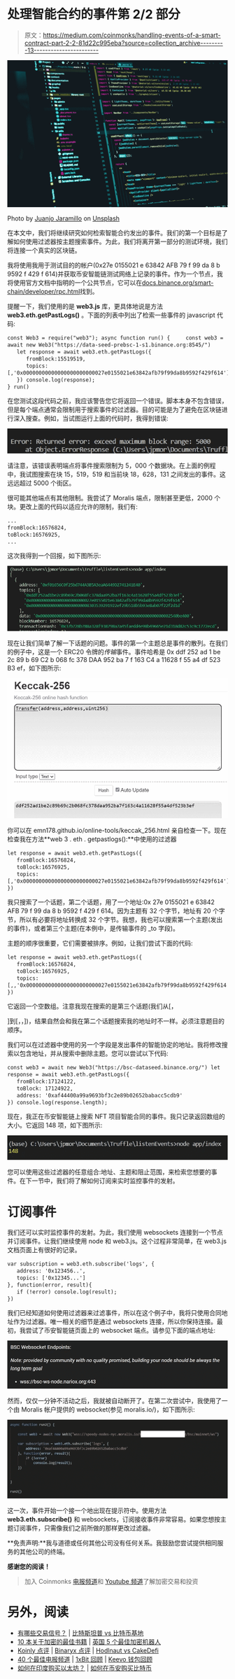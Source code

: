 # 处理智能合约的事件第 2/2 部分

> 原文：<https://medium.com/coinmonks/handling-events-of-a-smart-contract-part-2-2-81d22c995eba?source=collection_archive---------13----------------------->

![](img/0afd2affe73487931c9ae687b9136a81.png)

Photo by [Juanjo Jaramillo](https://unsplash.com/@juanjodev02?utm_source=unsplash&utm_medium=referral&utm_content=creditCopyText) on [Unsplash](https://unsplash.com/s/photos/programming?utm_source=unsplash&utm_medium=referral&utm_content=creditCopyText)

在本文中，我们将继续研究如何检索智能合约发出的事件。我们的第一个目标是了解如何使用过滤器按主题搜索事件。为此，我们将离开第一部分的测试环境，我们将连接一个真实的区块链。

我将使用我用于测试目的的帐户(0x27e 0155021 e 63842 AFB 79 f 99 da 8 b 9592 f 429 f 614)并获取币安智能链测试网络上记录的事件。作为一个节点，我将使用官方文档中指明的一个公共节点，它可以在[docs.binance.org/smart-chain/developer/rpc.html](http://docs.binance.org/smart-chain/developer/rpc.html)找到。

提醒一下，我们使用的是 **web3.js** 库，更具体地说是方法 **web3.eth.getPastLogs()** 。下面的列表中列出了检索一些事件的 javascript 代码:

```
const Web3 = require("web3"); async function run() {     const web3 = await new Web3("https://data-seed-prebsc-1-s1.binance.org:8545/")         
   let response = await web3.eth.getPastLogs({
      fromBlock:15519519,       
      topics:  [,'0x00000000000000000000000027e0155021e63842afb79f99da8b9592f429f614']    
   }) console.log(response);  
} run()
```

在您测试这段代码之前，我应该警告您它将返回一个错误。脚本本身不包含错误，但是每个端点通常会限制用于搜索事件的过滤器。目的可能是为了避免在区块链进行深入搜查。例如，当试图运行上面的代码时，我得到错误:

![](img/dac82a080bcd129dac172ef51cff0e13.png)

请注意，该错误表明端点将事件搜索限制为 5，000 个数据块。在上面的例程中，我试图搜索在块 15，519，519 和当前块 18，628，131 之间发出的事件。这远远超过 5000 个街区。

很可能其他端点有其他限制。我尝试了 Moralis 端点，限制甚至更低，2000 个块。更改上面的代码以适应允许的限制，我们有:

```
...
fromBlock:16576824,    
toBlock:16576925,
...
```

这次我得到一个回报，如下图所示:

![](img/5af170448800f9d4152dd0e0d1ca210e.png)

现在让我们简单了解一下话题的问题。事件的第一个主题总是事件的散列。在我们的例子中，这是一个 ERC20 令牌的*传输*事件。事件哈希是 0x ddf 252 ad 1 be 2c 89 b 69 C2 b 068 fc 378 DAA 952 ba 7 f 163 C4 a 11628 f 55 a4 df 523 B3 ef，如下图所示:

![](img/d7ea8bdc34516e7d5ce5a4b5e7f89b99.png)

你可以在 emn178.github.io/online-tools/keccak_256.html 亲自检查一下。现在检查我在方法**web 3 . eth . getpastlogs():**中使用的过滤器

```
let response = await web3.eth.getPastLogs({    
   fromBlock:16576824,    
   toBlock:16576925,    
   topics:[,'0x00000000000000000000000027e0155021e63842afb79f99da8b9592f429f614'] 
})
```

我只搜索了一个话题，第二个话题，用了一个地址:0x 27e 0155021 e 63842 AFB 79 f 99 da 8 b 9592 f 429 f 614。因为主题有 32 个字节，地址有 20 个字节，所以有必要将地址转换成 32 个字节。我想，我也可以搜索第一个主题(发出的事件)，或者第三个主题(在本例中，是传输事件的 _to 字段)。

主题的顺序很重要，它们需要被排序。例如，让我们尝试下面的代码:

```
let response = await web3.eth.getPastLogs({    
   fromBlock:16576824,    
   toBlock:16576925,    
   topics:[,,'0x00000000000000000000000027e0155021e63842afb79f99da8b9592f429f614'] 
})
```

它返回一个空数组。注意我现在搜索的是第三个话题(我们从[，

]到[，，])，结果自然会和我在第二个话题搜索我的地址时不一样。必须注意题目的顺序。

我们可以在过滤器中使用的另一个字段是发出事件的智能协定的地址。我将修改搜索以包含地址，并从搜索中删除主题。您可以尝试以下代码:

```
const web3 = await new Web3("https://bsc-dataseed.binance.org/") let response = await web3.eth.getPastLogs({    
   fromBlock:17124122,    
   toBlock: 17124922,    
   address: '0xaf44400a99a9693bf3c2e89b02652babacc5cdb9' 
}) console.log(response.length);
```

现在，我正在币安智能链上搜索 NFT 项目智能合同的事件。我只记录返回数组的大小。它返回 148 项，如下图所示:

![](img/ced37645968208b6ab05df10e3599cc5.png)

您可以使用这些过滤器的任意组合:地址、主题和阻止范围，来检索您想要的事件。在下一节中，我们将了解如何订阅来实时监控事件的发射。

# 订阅事件

我们还可以实时监控事件的发射。为此，我们使用 websockets 连接到一个节点并订阅事件。让我们继续使用 node 和 web3.js。这个过程非常简单，在 web3.js 文档页面上有很好的记录。

```
var subscription = web3.eth.subscribe('logs', {     
   address: '0x123456..',     
   topics: ['0x12345...'] 
}, function(error, result){     
   if (!error) console.log(result); 
})
```

我们已经知道如何使用过滤器来过滤事件，所以在这个例子中，我将只使用合同地址作为过滤器。唯一相关的细节是通过 websockets 连接，所以你保持连接。最初，我尝试了币安智能链页面上的 websocket 端点。请参见下面的端点地址:

![](img/058e7c5d699b506db6a9ee36981bd5b1.png)

然而，仅仅一分钟不活动之后，我就被自动断开了。在第二次尝试中，我使用了一个由 Moralis 帐户提供的 websocket(参见 moralis.io/)，如下图所示:

![](img/0583c6920fce033e7fef29fcd3d89bf2.png)

这一次，事件开始一个接一个地出现在提示符中。使用方法 **web3.eth.subscribe()** 和 websockets，订阅接收事件非常容易。如果您想按主题订阅事件，只需像我们之前所做的那样更改过滤器。

**免责声明:**我与道德或任何其他公司没有任何关系。我鼓励您尝试提供相同服务的其他公司的终端。

**感谢您的阅读！**

> 加入 Coinmonks [电报频道](https://t.me/coincodecap)和 [Youtube 频道](https://www.youtube.com/c/coinmonks/videos)了解加密交易和投资

# 另外，阅读

*   [有哪些交易信号？](https://coincodecap.com/trading-signal) | [比特斯坦普 vs 比特币基地](https://coincodecap.com/bitstamp-coinbase)
*   [10 本关于加密的最佳书籍](https://coincodecap.com/best-crypto-books) | [英国 5 个最佳加密机器人](https://coincodecap.com/uk-trading-bots)
*   [Koinly 点评](https://coincodecap.com/koinly-review) | [Binaryx 点评](https://coincodecap.com/binaryx-review) | [Hodlnaut vs CakeDefi](https://coincodecap.com/hodlnaut-vs-cakedefi-vs-celsius)
*   [40 个最佳电报频道](https://coincodecap.com/best-telegram-channels) | [1xBit 回顾](https://coincodecap.com/1xbit-review) | [Keevo 钱包回顾](https://coincodecap.com/keevo-wallet-review)
*   [如何在印度购买以太坊？](https://coincodecap.com/buy-ethereum-in-india) | [如何在币安购买比特币](https://coincodecap.com/buy-bitcoin-binance)